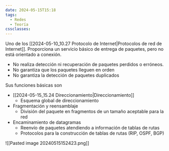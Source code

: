 ```yaml
---
date: 2024-05-15T15:18
tags:
  - Redes
  - Teoría
cssclasses:
---
```

Uno de los [[2024-05-10_10.27 Protocolo de Internet|Protocolos de red de Internet]]. Proporciona un servicio básico de entrega de paquetes, pero no está orientado a conexión.

* No realiza detección ni recuperación de paquetes perdidos o erróneos.
* No garantiza que los paquetes lleguen en orden
* No garantiza la detección de paquetes duplicados

Sus funciones básicas son
* [[2024-05-15_15.24 Direccionamiento|Direccionamiento]]
	* Esquema global de direccionamiento
* Fragmentación y reensamblaje
	* División del paquete en fragmentos de un tamaño aceptable para la red
* Encaminamiento de datagramas
	* Reenvío de paquetes atendiendo a información de tablas de rutas
	* Protocolos para la construcción de tablas de rutas (RIP, OSPF, BGP)

![[Pasted image 20240515152423.png]]
